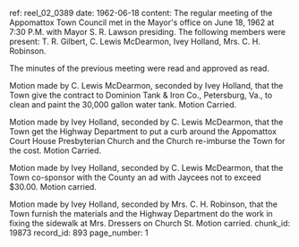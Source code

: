 ref: reel_02_0389
date: 1962-06-18
content: The regular meeting of the Appomattox Town Council met in the Mayor's office on June 18, 1962 at 7:30 P.M. with Mayor S. R. Lawson presiding. The following members were present: T. R. Gilbert, C. Lewis McDearmon, Ivey Holland, Mrs. C. H. Robinson.

The minutes of the previous meeting were read and approved as read.

Motion made by C. Lewis McDearmon, seconded by Ivey Holland, that the Town give the contract to Dominion Tank & Iron Co., Petersburg, Va., to clean and paint the 30,000 gallon water tank. Motion Carried.

Motion made by Ivey Holland, seconded by C. Lewis McDearmon, that the Town get the Highway Department to put a curb around the Appomattox Court House Presbyterian Church and the Church re-imburse the Town for the cost. Motion Carried.

Motion made by Ivey Holland, seconded by C. Lewis McDearmon, that the Town co-sponsor with the County an ad with Jaycees not to exceed $30.00. Motion carried.

Motion made by Ivey Holland, seconded by Mrs. C. H. Robinson, that the Town furnish the materials and the Highway Department do the work in fixing the sidewalk at Mrs. Dressers on Church St. Motion carried.
chunk_id: 19873
record_id: 893
page_number: 1


